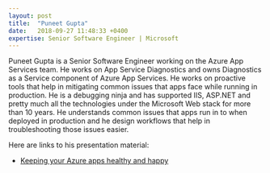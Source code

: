 ```yaml
---
layout: post
title:  "Puneet Gupta"
date:   2018-09-27 11:48:33 +0400
expertise: Senior Software Engineer | Microsoft
---
```


Puneet Gupta is a Senior Software Engineer working on the Azure App Services team. He works on App Service Diagnostics and owns Diagnostics as a Service component of Azure App Services. He works on proactive tools that help in mitigating common issues that apps face while running in production. He is a debugging ninja and has supported IIS, ASP.NET and pretty much all the technologies under the Microsoft Web stack for more than 10 years. He understands common issues that apps run in to when deployed in production and he design workflows that help in troubleshooting those issues easier.

Here are links to his presentation material:

- [Keeping your Azure apps healthy and happy](https://devintxcontent.blob.core.windows.net/showcontent/Speaker%20Presentations%20Fall%202019/Azure%20%26%20AI%20-%20Keeping%20your%20Azure%20Apps%20Healthy%20%26%20Happy.pptx)
